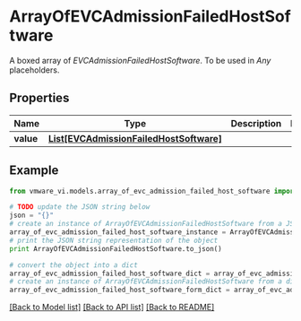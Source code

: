 # ArrayOfEVCAdmissionFailedHostSoftware

A boxed array of *EVCAdmissionFailedHostSoftware*. To be used in *Any* placeholders. 

## Properties
Name | Type | Description | Notes
------------ | ------------- | ------------- | -------------
**value** | [**List[EVCAdmissionFailedHostSoftware]**](EVCAdmissionFailedHostSoftware.md) |  | 

## Example

```python
from vmware_vi.models.array_of_evc_admission_failed_host_software import ArrayOfEVCAdmissionFailedHostSoftware

# TODO update the JSON string below
json = "{}"
# create an instance of ArrayOfEVCAdmissionFailedHostSoftware from a JSON string
array_of_evc_admission_failed_host_software_instance = ArrayOfEVCAdmissionFailedHostSoftware.from_json(json)
# print the JSON string representation of the object
print ArrayOfEVCAdmissionFailedHostSoftware.to_json()

# convert the object into a dict
array_of_evc_admission_failed_host_software_dict = array_of_evc_admission_failed_host_software_instance.to_dict()
# create an instance of ArrayOfEVCAdmissionFailedHostSoftware from a dict
array_of_evc_admission_failed_host_software_form_dict = array_of_evc_admission_failed_host_software.from_dict(array_of_evc_admission_failed_host_software_dict)
```
[[Back to Model list]](../README.md#documentation-for-models) [[Back to API list]](../README.md#documentation-for-api-endpoints) [[Back to README]](../README.md)


